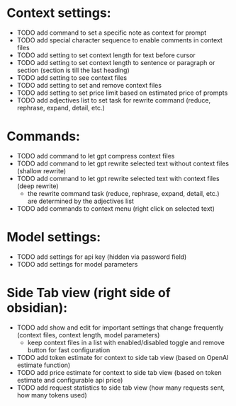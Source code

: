 # Context settings:
- TODO add command to set a specific note as context for prompt 
- TODO add special character sequence to enable comments in context files 
- TODO add setting to set context length for text before cursor 
- TODO add setting to set context length to sentence or paragraph or section (section is till the last heading) 
- TODO add setting to see context files 
- TODO add setting to set and remove context files 
- TODO add setting to set price limit based on estimated price of prompts 
- TODO add adjectives list to set task for rewrite command (reduce, rephrase, expand, detail, etc.) 
# Commands:
- TODO add command to let gpt compress context files 
- TODO add command to let gpt rewrite selected text without context files (shallow rewrite) 
- TODO add command to let gpt rewrite selected text with context files (deep rewrite) 
  - the rewrite command task (reduce, rephrase, expand, detail, etc.) are determined by the adjectives list 
- TODO add commands to context menu (right click on selected text) 
# Model settings:
- TODO add settings for api key (hidden via password field)
- TODO add settings for model parameters 
# Side Tab view (right side of obsidian):
- TODO add show and edit for important settings that change frequently (context files, context length, model parameters) 
  - keep context files in a list with enabled/disabled toggle and remove button for fast configuration
- TODO add token estimate for context to side tab view (based on OpenAI estimate function) 
- TODO add price estimate for context to side tab view (based on token estimate and configurable api price) 
- TODO add request statistics to side tab view (how many requests sent, how many tokens used) 